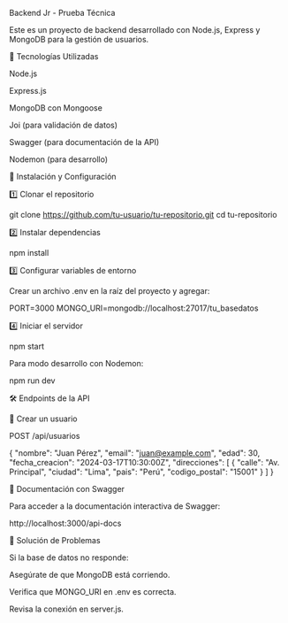 Backend Jr - Prueba Técnica

Este es un proyecto de backend desarrollado con Node.js, Express y MongoDB para la gestión de usuarios.

🚀 Tecnologías Utilizadas

Node.js

Express.js

MongoDB con Mongoose

Joi (para validación de datos)

Swagger (para documentación de la API)

Nodemon (para desarrollo)

📌 Instalación y Configuración

1️⃣ Clonar el repositorio

git clone https://github.com/tu-usuario/tu-repositorio.git
cd tu-repositorio

2️⃣ Instalar dependencias

npm install

3️⃣ Configurar variables de entorno

Crear un archivo .env en la raíz del proyecto y agregar:

PORT=3000
MONGO_URI=mongodb://localhost:27017/tu_basedatos

4️⃣ Iniciar el servidor

npm start

Para modo desarrollo con Nodemon:

npm run dev

🛠 Endpoints de la API

📌 Crear un usuario

POST /api/usuarios

{
"nombre": "Juan Pérez",
"email": "juan@example.com",
"edad": 30,
"fecha_creacion": "2024-03-17T10:30:00Z",
"direcciones": [
{
"calle": "Av. Principal",
"ciudad": "Lima",
"pais": "Perú",
"codigo_postal": "15001"
}
]
}

📖 Documentación con Swagger

Para acceder a la documentación interactiva de Swagger:

http://localhost:3000/api-docs

🐛 Solución de Problemas

Si la base de datos no responde:

Asegúrate de que MongoDB está corriendo.

Verifica que MONGO_URI en .env es correcta.

Revisa la conexión en server.js.
